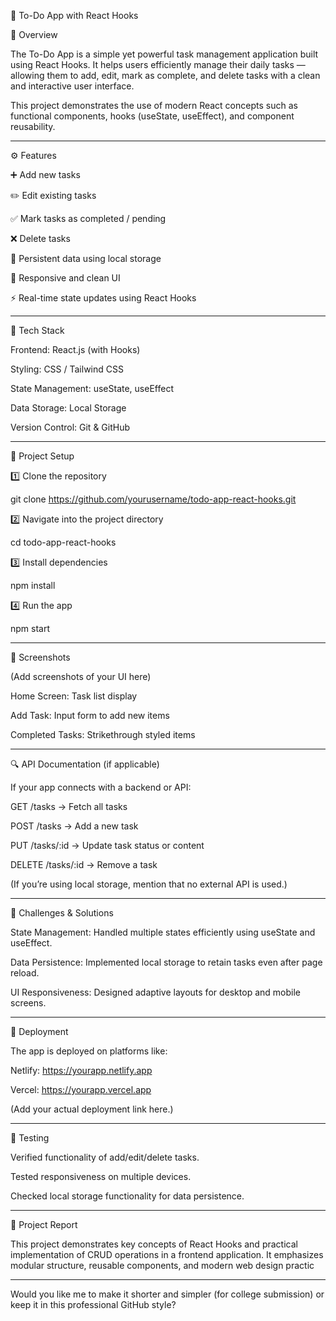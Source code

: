 📝 To-Do App with React Hooks

📖 Overview

The To-Do App is a simple yet powerful task management application built using React Hooks. It helps users efficiently manage their daily tasks — allowing them to add, edit, mark as complete, and delete tasks with a clean and interactive user interface.

This project demonstrates the use of modern React concepts such as functional components, hooks (useState, useEffect), and component reusability.


---

⚙️ Features

➕ Add new tasks

✏️ Edit existing tasks

✅ Mark tasks as completed / pending

❌ Delete tasks

💾 Persistent data using local storage

🧭 Responsive and clean UI

⚡ Real-time state updates using React Hooks



---

🧠 Tech Stack

Frontend: React.js (with Hooks)

Styling: CSS / Tailwind CSS

State Management: useState, useEffect

Data Storage: Local Storage

Version Control: Git & GitHub



---

🧩 Project Setup

1️⃣ Clone the repository

git clone https://github.com/yourusername/todo-app-react-hooks.git

2️⃣ Navigate into the project directory

cd todo-app-react-hooks

3️⃣ Install dependencies

npm install

4️⃣ Run the app

npm start


---

📸 Screenshots

(Add screenshots of your UI here)

Home Screen: Task list display

Add Task: Input form to add new items

Completed Tasks: Strikethrough styled items



---

🔍 API Documentation (if applicable)

If your app connects with a backend or API:

GET /tasks → Fetch all tasks

POST /tasks → Add a new task

PUT /tasks/:id → Update task status or content

DELETE /tasks/:id → Remove a task


(If you’re using local storage, mention that no external API is used.)


---

🧱 Challenges & Solutions

State Management: Handled multiple states efficiently using useState and useEffect.

Data Persistence: Implemented local storage to retain tasks even after page reload.

UI Responsiveness: Designed adaptive layouts for desktop and mobile screens.



---

🚀 Deployment

The app is deployed on platforms like:

Netlify: https://yourapp.netlify.app

Vercel: https://yourapp.vercel.app


(Add your actual deployment link here.)


---

🧪 Testing

Verified functionality of add/edit/delete tasks.

Tested responsiveness on multiple devices.

Checked local storage functionality for data persistence.



---

📄 Project Report

This project demonstrates key concepts of React Hooks and practical implementation of CRUD operations in a frontend application. It emphasizes modular structure, reusable components, and modern web design practic


---

Would you like me to make it shorter and simpler (for college submission) or keep it in this professional GitHub style?

